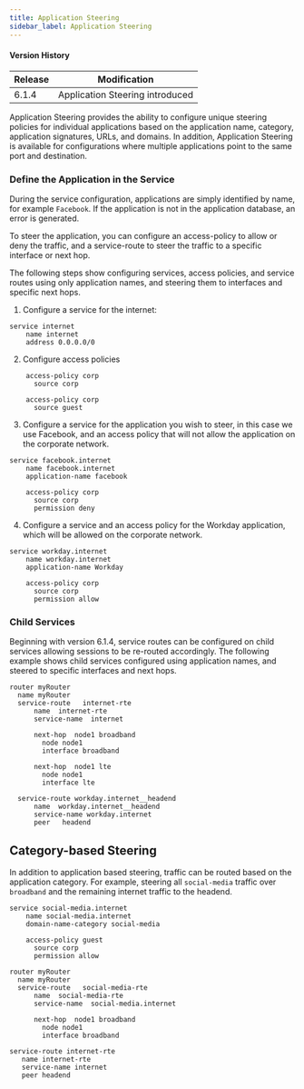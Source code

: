 ```yaml
---
title: Application Steering
sidebar_label: Application Steering
---
```


#### Version History
| Release | Modification                |
| ------- | --------------------------- |
| 6.1.4   | Application Steering introduced |

Application Steering provides the ability to configure unique steering policies for individual applications based on the application name, category, application signatures, URLs, and domains. In addition, Application Steering is available for configurations where multiple applications point to the same port and destination. 

### Define the Application in the Service

During the service configuration, applications are simply identified by name, for example `Facebook`. If the application is not in the application database, an error is generated.

<!--- need Reid's clarification of this statement; not sure how this will be handled.
The application database is updated on a regular basis/a static database and is updated when the software version is updated. (Or we just say it is periodically updated, or we don't say anything) ---->

To steer the application, you can configure an access-policy to allow or deny the traffic, and a service-route to steer the traffic to a specific interface or next hop. 

The following steps show configuring services, access policies, and service routes using only application names, and steering them to interfaces and specific next hops.  

1. Configure a service for the internet:
```
service internet
    name internet
    address 0.0.0.0/0
```
2. Configure access policies
```
    access-policy corp
      source corp

    access-policy corp
      source guest
```
3. Configure a service for the application you wish to steer, in this case we use Facebook, and an access policy that will not allow the application on the corporate network.

```
service facebook.internet
    name facebook.internet
    application-name facebook

    access-policy corp
      source corp
      permission deny    
```
4. Configure a service and an access policy for the Workday application, which will be allowed on the corporate network.
``` 
service workday.internet
    name workday.internet
    application-name Workday

    access-policy corp
      source corp
      permission allow
```

### Child Services

Beginning with version 6.1.4, service routes can be configured on child services allowing sessions to be re-routed accordingly. The following example shows child services configured using application names, and steered to specific interfaces and next hops.

```
router myRouter
  name myRouter
  service-route   internet-rte
      name  internet-rte
      service-name  internet

      next-hop  node1 broadband
        node node1
        interface broadband

      next-hop  node1 lte
        node node1
        interface lte        

  service-route workday.internet__headend
      name  workday.internet__headend
      service-name workday.internet
      peer   headend
```

## Category-based Steering

In addition to application based steering, traffic can be routed based on the application category. For example, steering all `social-media` traffic over `broadband` and the remaining internet traffic to the headend. 

```
service social-media.internet
    name social-media.internet
    domain-name-category social-media

    access-policy guest
      source corp
      permission allow

router myRouter
  name myRouter
  service-route   social-media-rte
      name  social-media-rte
      service-name  social-media.internet
     
      next-hop  node1 broadband
        node node1
        interface broadband

service-route internet-rte
   name internet-rte
   service-name internet
   peer headend
```